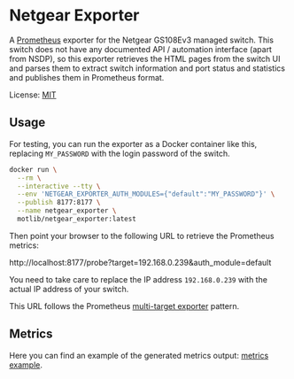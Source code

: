 # Netgear Exporter

A [Prometheus](https://prometheus.io) exporter for the Netgear GS108Ev3 managed
switch. This switch does not have any documented API / automation interface
(apart from NSDP), so this exporter retrieves the HTML pages from the switch UI
and parses them to extract switch information and port status and statistics and
publishes them in Prometheus format.

License: [MIT](./LICENSE.md)

## Usage

For testing, you can run the exporter as a Docker container like this, replacing
`MY_PASSWORD` with the login password of the switch.

```sh
docker run \
  --rm \
  --interactive --tty \
  --env 'NETGEAR_EXPORTER_AUTH_MODULES={"default":"MY_PASSWORD"}' \
  --publish 8177:8177 \
  --name netgear_exporter \
  motlib/netgear_exporter:latest
```

Then point your browser to the following URL to retrieve the Prometheus metrics:

http://localhost:8177/probe?target=192.168.0.239&auth_module=default

You need to take care to replace the IP address `192.168.0.239` with the actual
IP address of your switch.

This URL follows the Prometheus
[multi-target exporter](https://prometheus.io/docs/guides/multi-target-exporter/)
pattern.

## Metrics

Here you can find an example of the generated metrics output:
[metrics example](./docs/metrics_example.txt).

